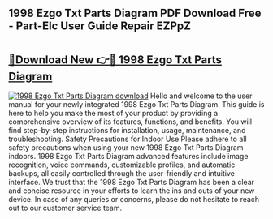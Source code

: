 ## 1998 Ezgo Txt Parts Diagram PDF Download Free - Part-Elc User Guide Repair EZPpZ

# <h2><a href="http://dfk9rcr.blite.top/?on=1998+Ezgo+Txt+Parts+Diagram">🔗Download New 👉🔴 1998 Ezgo Txt Parts Diagram</a></h2>

[![1998 Ezgo Txt Parts Diagram download](https://i.imgur.com/lujVjoI.png)](http://dfk9rcr.blite.top/?on=1998+Ezgo+Txt+Parts+Diagram)
Hello and welcome to the user manual for your newly integrated 1998 Ezgo Txt Parts Diagram. This guide is here to help you make the most of your product by providing a comprehensive overview of its features, functions, and benefits. You will find step-by-step instructions for installation, usage, maintenance, and troubleshooting. Safety Precautions for Indoor Use Please adhere to all safety precautions when using your new 1998 Ezgo Txt Parts Diagram indoors. 1998 Ezgo Txt Parts Diagram advanced features include image recognition, voice commands, customizable profiles, and automatic backups, all easily controlled through the user-friendly and intuitive interface. We trust that the 1998 Ezgo Txt Parts Diagram has been a clear and concise resource in your efforts to learn the ins and outs of your new device. In case of any queries or concerns, please do not hesitate to reach out to our customer service team.

